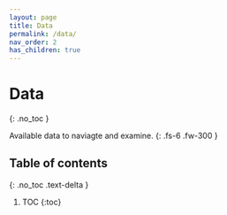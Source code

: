 ```yaml
---
layout: page
title: Data
permalink: /data/
nav_order: 2
has_children: true
---
```


# Data
{: .no_toc }


Available data to naviagte and examine.
{: .fs-6 .fw-300 }

## Table of contents
{: .no_toc .text-delta }

1. TOC
{:toc}